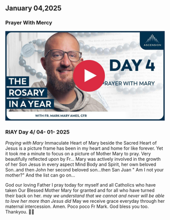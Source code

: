 ## January 04,2025

### Prayer With Mercy

[![Prayer With Mercy](https://raw.githubusercontent.com/linusjf/RIAY/main/January/jpgs/Day004.jpg)](https://youtu.be/ZeY21DCQZzI "Prayer With Mercy")

### RIAY Day 4/ 04- 01- 2025

*Praying with Mary*
Immaculate Heart of Mary beside the Sacred Heart of Jesus is a picture frame has been in my heart and home for like forever. Yet it took me a minute to focus on a picture of Mother Mary to pray.
Very beautifully reflected upon by Fr... Mary was actively involved in the growth of her Son Jesus in every aspect Mind Body and Spirit, her own beloved Son..and then John her second beloved son...then San Juan " Am I not your mother?" And the list can go on...

God our loving Father I pray today for myself and all Catholics who have taken Our Blessed Mother Mary for granted and for all who have turned their back on her. *may we understand that we cannot and never will be able to love her more than Jesus did*
May we receive grace everyday through her maternal intercession. Amen.
Poco poco Fr Mark. God bless you too. Thankyou. 🙏🏻
